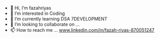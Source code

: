 - 👋 Hi, I’m fazahriyas
- 👀 I’m interested in Coding
- 🌱 I’m currently learning DSA 7DEVELOPMENT
- 💞️ I’m looking to collaborate on ...
- 📫 How to reach me ...
www.linkedin.com/in/fazah-riyas-870051247
<!---
fazahriyas890/fazahriyas890 is a ✨ special ✨ repository because its `README.md` (this file) appears on your GitHub profile.
You can click the Preview link to take a look at your changes.
--->
